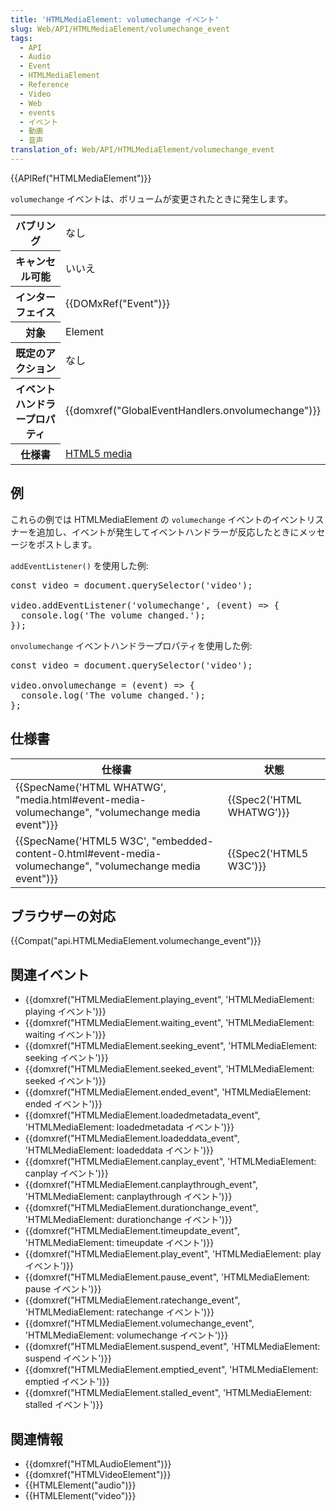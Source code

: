 ```yaml
---
title: 'HTMLMediaElement: volumechange イベント'
slug: Web/API/HTMLMediaElement/volumechange_event
tags:
  - API
  - Audio
  - Event
  - HTMLMediaElement
  - Reference
  - Video
  - Web
  - events
  - イベント
  - 動画
  - 音声
translation_of: Web/API/HTMLMediaElement/volumechange_event
---
```

{{APIRef("HTMLMediaElement")}}

<span class="seoSummary">`volumechange` イベントは、ボリュームが変更されたときに発生します。</span>

<table class="properties">
 <tbody>
  <tr>
   <th scope="row">バブリング</th>
   <td>なし</td>
  </tr>
  <tr>
   <th scope="row">キャンセル可能</th>
   <td>いいえ</td>
  </tr>
  <tr>
   <th scope="row">インターフェイス</th>
   <td>{{DOMxRef("Event")}}</td>
  </tr>
  <tr>
   <th scope="row">対象</th>
   <td>Element</td>
  </tr>
  <tr>
   <th scope="row">既定のアクション</th>
   <td>なし</td>
  </tr>
  <tr>
   <th scope="row">イベントハンドラープロパティ</th>
   <td>{{domxref("GlobalEventHandlers.onvolumechange")}}</td>
  </tr>
  <tr>
   <th scope="row">仕様書</th>
   <td><a class="external" href="https://html.spec.whatwg.org/multipage/media.html#event-media-volumechange">HTML5 media</a></td>
  </tr>
 </tbody>
</table>

<h2 id="Examples" name="Examples">例</h2>

これらの例では HTMLMediaElement の `volumechange` イベントのイベントリスナーを追加し、イベントが発生してイベントハンドラーが反応したときにメッセージをポストします。

`addEventListener()` を使用した例:

<pre class="brush: js">const video = document.querySelector('video');

video.addEventListener('volumechange', (event) =&gt; {
  console.log('The volume changed.');
});</pre>

`onvolumechange` イベントハンドラープロパティを使用した例:

<pre class="brush: js">const video = document.querySelector('video');

video.onvolumechange = (event) =&gt; {
  console.log('The volume changed.');
};</pre>

<h2 id="Specifications" name="Specifications">仕様書</h2>

<table class="standard-table">
 <thead>
  <tr>
   <th scope="col">仕様書</th>
   <th scope="col">状態</th>
  </tr>
 </thead>
 <tbody>
  <tr>
   <td>{{SpecName('HTML WHATWG', "media.html#event-media-volumechange", "volumechange media event")}}</td>
   <td>{{Spec2('HTML WHATWG')}}</td>
  </tr>
  <tr>
   <td>{{SpecName('HTML5 W3C', "embedded-content-0.html#event-media-volumechange", "volumechange media event")}}</td>
   <td>{{Spec2('HTML5 W3C')}}</td>
  </tr>
 </tbody>
</table>

<h2 id="Browser_compatibility" name="Browser_compatibility">ブラウザーの対応</h2>

{{Compat("api.HTMLMediaElement.volumechange_event")}}

<h2 id="Related_Events" name="Related_Events">関連イベント</h2>

<ul>
 <li>{{domxref("HTMLMediaElement.playing_event", 'HTMLMediaElement: playing イベント')}}</li>
 <li>{{domxref("HTMLMediaElement.waiting_event", 'HTMLMediaElement: waiting イベント')}}</li>
 <li>{{domxref("HTMLMediaElement.seeking_event", 'HTMLMediaElement: seeking イベント')}}</li>
 <li>{{domxref("HTMLMediaElement.seeked_event", 'HTMLMediaElement: seeked イベント')}}</li>
 <li>{{domxref("HTMLMediaElement.ended_event", 'HTMLMediaElement: ended イベント')}}</li>
 <li>{{domxref("HTMLMediaElement.loadedmetadata_event", 'HTMLMediaElement: loadedmetadata イベント')}}</li>
 <li>{{domxref("HTMLMediaElement.loadeddata_event", 'HTMLMediaElement: loadeddata イベント')}}</li>
 <li>{{domxref("HTMLMediaElement.canplay_event", 'HTMLMediaElement: canplay イベント')}}</li>
 <li>{{domxref("HTMLMediaElement.canplaythrough_event", 'HTMLMediaElement: canplaythrough イベント')}}</li>
 <li>{{domxref("HTMLMediaElement.durationchange_event", 'HTMLMediaElement: durationchange イベント')}}</li>
 <li>{{domxref("HTMLMediaElement.timeupdate_event", 'HTMLMediaElement: timeupdate イベント')}}</li>
 <li>{{domxref("HTMLMediaElement.play_event", 'HTMLMediaElement: play イベント')}}</li>
 <li>{{domxref("HTMLMediaElement.pause_event", 'HTMLMediaElement: pause イベント')}}</li>
 <li>{{domxref("HTMLMediaElement.ratechange_event", 'HTMLMediaElement: ratechange イベント')}}</li>
 <li>{{domxref("HTMLMediaElement.volumechange_event", 'HTMLMediaElement: volumechange イベント')}}</li>
 <li>{{domxref("HTMLMediaElement.suspend_event", 'HTMLMediaElement: suspend イベント')}}</li>
 <li>{{domxref("HTMLMediaElement.emptied_event", 'HTMLMediaElement: emptied イベント')}}</li>
 <li>{{domxref("HTMLMediaElement.stalled_event", 'HTMLMediaElement: stalled イベント')}}</li>
</ul>

<h2 id="See_also" name="See_also">関連情報</h2>

<ul>
 <li>{{domxref("HTMLAudioElement")}}</li>
 <li>{{domxref("HTMLVideoElement")}}</li>
 <li>{{HTMLElement("audio")}}</li>
 <li>{{HTMLElement("video")}}</li>
</ul>

